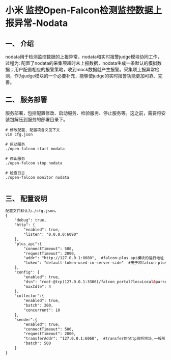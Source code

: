 # 小米 监控Open-Falcon检测监控数据上报异常-Nodata


## 一、	介绍
nodata用于检测监控数据的上报异常。nodata和实时报警judge模块协同工作，过程为: 配置了nodata的采集项超时未上报数据，nodata生成一条默认的模拟数据；用户配置相应的报警策略，收到mock数据就产生报警。采集项上报异常检测，作为judge模块的一个必要补充，能够使judge的实时报警功能更加可靠、完善。


## 二、	服务部署
服务部署，包括配置修改、启动服务、检验服务、停止服务等。这之前，需要将安装包解压到服务的部署目录下。

```shell
# 修改配置, 配置项含义见下文
vim cfg.json

# 启动服务
./open-falcon start nodata

# 停止服务
./open-falcon stop nodata

# 检查日志
./open-falcon monitor nodata


```


## 三、	配置说明

```xml
配置文件默认为./cfg.json。
{
    "debug": true,
    "http": {
        "enabled": true,
        "listen": "0.0.0.0:6090"
    },
    "plus_api":{
        "connectTimeout": 500,
        "requestTimeout": 2000,
        "addr": "http://127.0.0.1:8080",  #falcon-plus api模块的运行地址
        "token": "default-token-used-in-server-side"  #用于和falcon-plus api模块的交互认证token
    },
    "config": {
        "enabled": true,
        "dsn": "root:@tcp(127.0.0.1:3306)/falcon_portal?loc=Local&parseTime=true&wait_timeout=604800",
        "maxIdle": 4
    },
    "collector":{
        "enabled": true,
        "batch": 200,
        "concurrent": 10
    },
    "sender":{
        "enabled": true,
        "connectTimeout": 500,
        "requestTimeout": 2000,
        "transferAddr": "127.0.0.1:6060",  #transfer的http监听地址,一般形如"domain.transfer.service:6060"
        "batch": 500
    }
}


```